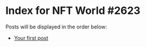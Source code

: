 # Index for NFT World #2623
Posts will be displayed in the order below:

- [Your first post](./001-first.md)


